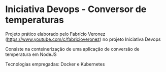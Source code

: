 # Iniciativa Devops - Conversor de temperaturas

Projeto prático elaborado pelo Fabrício Veronez (https://www.youtube.com/c/fabricioveronez) no projeto Iniciativa Devops

Consiste na conteinerização de uma aplicação de conversão de temperatura em NodeJS

Tecnologias empregadas: Docker e Kubernetes
